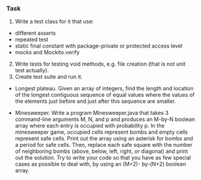 ### Task

1. Write a test class for it that use:
- different asserts
- repeated test
- static final constant with package-private or protected access level
- mocks and Mockito.verify
2. Write tests for testing void methods, e.g. file creation
(that is not unit test actually).
3. Create test suite and run it.

* Longest plateau. Given an array of integers, find the length and location of the longest contiguous
sequence of equal values where the values of the elements just before and just after this sequence are
smaller.

* Minesweeper. Write a program Minesweeper.java that takes 3 command-line arguments M, N, and p
and produces an M-by-N boolean array where each entry is occupied with probability p. In the
minesweeper game, occupied cells represent bombs and empty cells represent safe cells.
Print out the array using an asterisk for bombs and a period for safe cells. Then, replace each safe square
with the number of neighboring bombs (above, below, left, right, or diagonal) and print out the solution.
Try to write your code so that you have as few special cases as possible to deal with, by using an (M+2)-
by-(N+2) boolean array.
